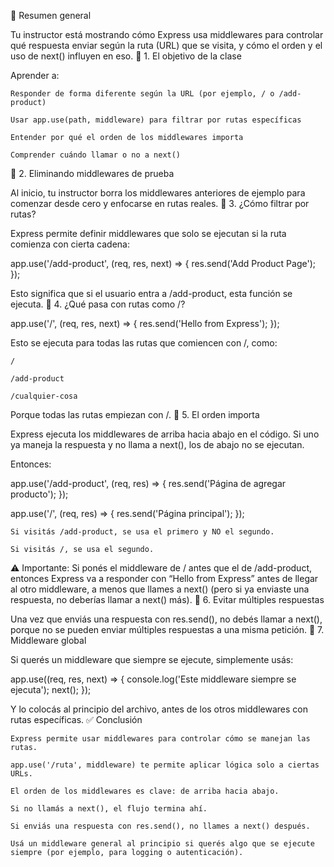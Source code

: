 🧠 Resumen general

Tu instructor está mostrando cómo Express usa middlewares para controlar qué respuesta enviar según la ruta (URL) que se visita, y cómo el orden y el uso de next() influyen en eso.
📌 1. El objetivo de la clase

Aprender a:

    Responder de forma diferente según la URL (por ejemplo, / o /add-product)

    Usar app.use(path, middleware) para filtrar por rutas específicas

    Entender por qué el orden de los middlewares importa

    Comprender cuándo llamar o no a next()

📌 2. Eliminando middlewares de prueba

Al inicio, tu instructor borra los middlewares anteriores de ejemplo para comenzar desde cero y enfocarse en rutas reales.
📌 3. ¿Cómo filtrar por rutas?

Express permite definir middlewares que solo se ejecutan si la ruta comienza con cierta cadena:

app.use('/add-product', (req, res, next) => {
  res.send('Add Product Page');
});

Esto significa que si el usuario entra a /add-product, esta función se ejecuta.
📌 4. ¿Qué pasa con rutas como /?

app.use('/', (req, res, next) => {
  res.send('Hello from Express');
});

Esto se ejecuta para todas las rutas que comiencen con /, como:

    /

    /add-product

    /cualquier-cosa

Porque todas las rutas empiezan con /.
📌 5. El orden importa

Express ejecuta los middlewares de arriba hacia abajo en el código. Si uno ya maneja la respuesta y no llama a next(), los de abajo no se ejecutan.

Entonces:

app.use('/add-product', (req, res) => {
  res.send('Página de agregar producto');
});

app.use('/', (req, res) => {
  res.send('Página principal');
});

    Si visitás /add-product, se usa el primero y NO el segundo.

    Si visitás /, se usa el segundo.

⚠️ Importante: Si ponés el middleware de / antes que el de /add-product, entonces Express va a responder con “Hello from Express” antes de llegar al otro middleware, a menos que llames a next() (pero si ya enviaste una respuesta, no deberías llamar a next() más).
📌 6. Evitar múltiples respuestas

Una vez que enviás una respuesta con res.send(), no debés llamar a next(), porque no se pueden enviar múltiples respuestas a una misma petición.
📌 7. Middleware global

Si querés un middleware que siempre se ejecute, simplemente usás:

app.use((req, res, next) => {
  console.log('Este middleware siempre se ejecuta');
  next();
});

Y lo colocás al principio del archivo, antes de los otros middlewares con rutas específicas.
✅ Conclusión

    Express permite usar middlewares para controlar cómo se manejan las rutas.

    app.use('/ruta', middleware) te permite aplicar lógica solo a ciertas URLs.

    El orden de los middlewares es clave: de arriba hacia abajo.

    Si no llamás a next(), el flujo termina ahí.

    Si enviás una respuesta con res.send(), no llames a next() después.

    Usá un middleware general al principio si querés algo que se ejecute siempre (por ejemplo, para logging o autenticación).

